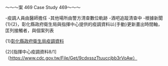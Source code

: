 ～～～案 469 Case Study 469～～～

-疫調人員由醫師擔任
-其他場所由警方清查數位軌跡
-酒吧追蹤清查中
-根據新聞{1}{2}，彰化縣政府衛生局與指揮中心提供的疫調資料以{手動}更新畫出時間軸，匡列接觸者，與個案列表

{1}[彰化縣政府衛生局疫調資料](https://www.chinatimes.com/realtimenews/20200801002550-260405?chdtv)

{2}[指揮中心疫調資料8/1]（https://www.cdc.gov.tw/File/Get/9cdxsszTtuuccjbb3rVoAw）
